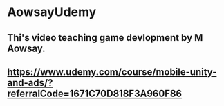 # AowsayUdemy
## Thi's video teaching game devlopment by M Aowsay.
## https://www.udemy.com/course/mobile-unity-and-ads/?referralCode=1671C70D818F3A960F86
